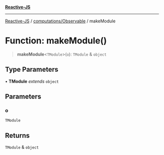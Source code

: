 [**Reactive-JS**](../../../README.md)

***

[Reactive-JS](../../../README.md) / [computations/Observable](../README.md) / makeModule

# Function: makeModule()

> **makeModule**\<`TModule`\>(`o`): `TModule` & `object`

## Type Parameters

• **TModule** *extends* `object`

## Parameters

### o

`TModule`

## Returns

`TModule` & `object`
